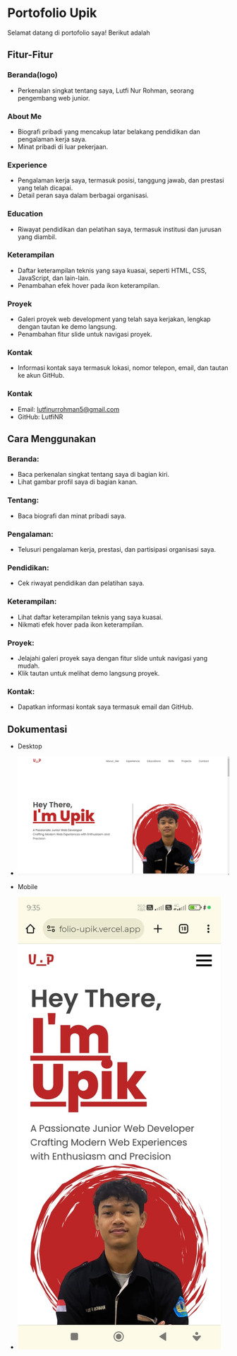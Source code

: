 # Portofolio Upik
Selamat datang di portofolio saya! Berikut adalah 

## Fitur-Fitur
### Beranda(logo)
- Perkenalan singkat tentang saya, Lutfi Nur Rohman, seorang pengembang web junior.
### About Me
- Biografi pribadi yang mencakup latar belakang pendidikan dan pengalaman kerja saya.
- Minat pribadi di luar pekerjaan.
### Experience
- Pengalaman kerja saya, termasuk posisi, tanggung jawab, dan prestasi yang telah dicapai.
- Detail peran saya dalam berbagai organisasi.
### Education
- Riwayat pendidikan dan pelatihan saya, termasuk institusi dan jurusan yang diambil.
### Keterampilan
- Daftar keterampilan teknis yang saya kuasai, seperti HTML, CSS, JavaScript, dan lain-lain.
- Penambahan efek hover pada ikon keterampilan.
### Proyek
- Galeri proyek web development yang telah saya kerjakan, lengkap dengan tautan ke demo langsung.
- Penambahan fitur slide untuk navigasi proyek.
### Kontak
- Informasi kontak saya termasuk lokasi, nomor telepon, email, dan tautan ke akun GitHub.
### Kontak
- Email: lutfinurrohman5@gmail.com
- GitHub: LutfiNR

## Cara Menggunakan
### Beranda:
- Baca perkenalan singkat tentang saya di bagian kiri.
- Lihat gambar profil saya di bagian kanan.
### Tentang:
- Baca biografi dan minat pribadi saya.
### Pengalaman:
- Telusuri pengalaman kerja, prestasi, dan partisipasi organisasi saya.
### Pendidikan:
- Cek riwayat pendidikan dan pelatihan saya.
### Keterampilan:
- Lihat daftar keterampilan teknis yang saya kuasai.
- Nikmati efek hover pada ikon keterampilan.
### Proyek:
- Jelajahi galeri proyek saya dengan fitur slide untuk navigasi yang mudah.
- Klik tautan untuk melihat demo langsung proyek.
### Kontak:
- Dapatkan informasi kontak saya termasuk email dan GitHub.

## Dokumentasi
- Desktop
- ![Desktop](./docs/screenshot-desktop.png)

- Mobile
- ![Mobile](./docs/screenshot-mobile.jpeg)
